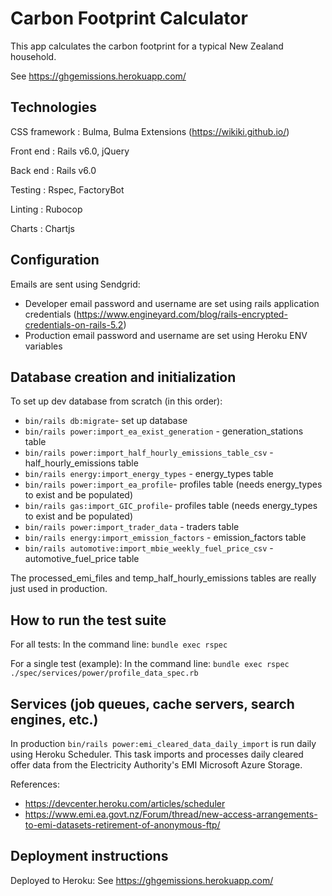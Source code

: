 # Carbon Footprint Calculator
This app calculates the carbon footprint for a typical New Zealand household.

See https://ghgemissions.herokuapp.com/

## Technologies
CSS framework : Bulma, Bulma Extensions (https://wikiki.github.io/)

Front end : Rails v6.0, jQuery

Back end : Rails v6.0

Testing : Rspec, FactoryBot

Linting : Rubocop

Charts : Chartjs

## Configuration

Emails are sent using Sendgrid:

- Developer email password and username are set using rails application credentials (https://www.engineyard.com/blog/rails-encrypted-credentials-on-rails-5.2)
- Production email password and username are set using Heroku ENV variables

## Database creation and initialization

To set up dev database from scratch (in this order):

- `bin/rails db:migrate`- set up database
- `bin/rails power:import_ea_exist_generation` - generation_stations table
- `bin/rails power:import_half_hourly_emissions_table_csv` - half_hourly_emissions table
- `bin/rails energy:import_energy_types` - energy_types table
- `bin/rails power:import_ea_profile`- profiles table (needs energy_types to exist and be populated)
- `bin/rails gas:import_GIC_profile`- profiles table (needs energy_types to exist and be populated)
- `bin/rails power:import_trader_data` - traders table
- `bin/rails energy:import_emission_factors` - emission_factors table  
- `bin/rails automotive:import_mbie_weekly_fuel_price_csv` - automotive_fuel_price table

The processed_emi_files and temp_half_hourly_emissions tables are really just used in production.

## How to run the test suite

For all tests: In the command line: `bundle exec rspec`

For a single test (example): In the command line: `bundle exec rspec ./spec/services/power/profile_data_spec.rb`

## Services (job queues, cache servers, search engines, etc.)

In production `bin/rails power:emi_cleared_data_daily_import` is run daily using Heroku Scheduler. This task imports and processes daily cleared offer data from the Electricity Authority's EMI Microsoft Azure Storage.

References:

- https://devcenter.heroku.com/articles/scheduler
- https://www.emi.ea.govt.nz/Forum/thread/new-access-arrangements-to-emi-datasets-retirement-of-anonymous-ftp/

## Deployment instructions

Deployed to Heroku: See https://ghgemissions.herokuapp.com/
